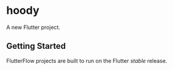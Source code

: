 # hoody

A new Flutter project.

## Getting Started

FlutterFlow projects are built to run on the Flutter _stable_ release.
